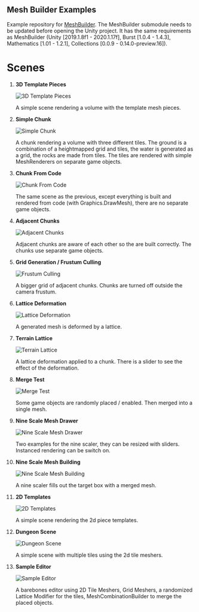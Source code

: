 Mesh Builder Examples
--------

Example repository for [MeshBuilder](https://github.com/hbence/MeshBuilder/). The MeshBuilder submodule needs to be updated before opening the Unity project. It has the same requirements as MeshBuilder (Unity [2019.1.8f1 - 2020.1.17f], Burst [1.0.4 - 1.4.3], Mathematics [1.01 - 1.2.1], Collections [0.0.9 - 0.14.0-preview.16]).

Scenes
=========

1. **3D Template Pieces**

    ![3D Template Pieces](https://github.com/hbence/MeshBuilderExamples/blob/readme/img/01.jpg)

    A simple scene rendering a volume with the template mesh pieces.

2. **Simple Chunk**

    ![Simple Chunk](https://github.com/hbence/MeshBuilderExamples/blob/readme/img/02.jpg)

    A chunk rendering a volume with three different tiles. The ground is a combination of a heightmapped grid and tiles, the water is generated as a grid, the rocks are made from tiles. The tiles are rendered with simple MeshRenderers on separate game objects.

3. **Chunk From Code**

    ![Chunk From Code](https://github.com/hbence/MeshBuilderExamples/blob/readme/img/03.jpg)

    The same scene as the previous, except everything is built and rendered from code (with Graphics.DrawMesh), there are no separate game objects.

4. **Adjacent Chunks**

    ![Adjacent Chunks](https://github.com/hbence/MeshBuilderExamples/blob/readme/img/04.jpg)

    Adjacent chunks are aware of each other so the are built correctly. The chunks use separate game objects.

5. **Grid Generation / Frustum Culling**

    ![Frustum Culling](https://github.com/hbence/MeshBuilderExamples/blob/readme/img/05.jpg)

    A bigger grid of adjacent chunks. Chunks are turned off outside the camera frustum.

6. **Lattice Deformation**

    ![Lattice Deformation](https://github.com/hbence/MeshBuilderExamples/blob/readme/img/06.jpg)

    A generated mesh is deformed by a lattice.

7. **Terrain Lattice**

    ![Terrain Lattice](https://github.com/hbence/MeshBuilderExamples/blob/readme/img/07.jpg)

    A lattice deformation applied to a chunk. There is a slider to see the effect of the deformation.

8. **Merge Test**

    ![Merge Test](https://github.com/hbence/MeshBuilderExamples/blob/readme/img/08.jpg)

    Some game objects are randomly placed / enabled. Then merged into a single mesh.

9. **Nine Scale Mesh Drawer**

    ![Nine Scale Mesh Drawer](https://github.com/hbence/MeshBuilderExamples/blob/readme/img/09.jpg)

    Two examples for the nine scaler, they can be resized with sliders. Instanced rendering can be switch on.

10. **Nine Scale Mesh Building**

    ![Nine Scale Mesh Building](https://github.com/hbence/MeshBuilderExamples/blob/readme/img/10.jpg)

    A nine scaler fills out the target box with a merged mesh.

11. **2D Templates**

    ![2D Templates](https://github.com/hbence/MeshBuilderExamples/blob/readme/img/11.jpg)

    A simple scene rendering the 2d piece templates.

12. **Dungeon Scene**

    ![Dungeon Scene](https://github.com/hbence/MeshBuilderExamples/blob/readme/img/12.jpg)

    A simple scene with multiple tiles using the 2d tile meshers.

13. **Sample Editor**

    ![Sample Editor](https://github.com/hbence/MeshBuilderExamples/blob/readme/img/13.jpg)

    A barebones editor using 2D Tile Meshers, Grid Meshers, a randomized Lattice Modifier for the tiles, MeshCombinationBuilder to merge the placed objects.


